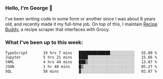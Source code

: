 ### Hello, I'm George 👋

I've been writing code in some form or another since I was about 8 years old, and recently made it my full-time job. On top of this, I maintain [Recipe Buddy](https://github.com/georgegebbett/recipe-buddy), a recipe scraper that interfaces with Grocy.  

<!--
**georgegebbett/georgegebbett** is a ✨ _special_ ✨ repository because its `README.md` (this file) appears on your GitHub profile.

Here are some ideas to get you started:

- 🔭 I’m currently working on ...
- 🌱 I’m currently learning ...
- 👯 I’m looking to collaborate on ...
- 🤔 I’m looking for help with ...
- 💬 Ask me about ...
- 📫 How to reach me: ...
- 😄 Pronouns: ...
- ⚡ Fun fact: ...
-->

### What I've been up to this week:
<!--START_SECTION:waka-->

```txt
TypeScript       19 hrs 7 mins   ██████████████░░░░░░░░░░░   55.89 %
Jupyter          5 hrs 21 mins   ████░░░░░░░░░░░░░░░░░░░░░   15.66 %
YAML             4 hrs 44 mins   ███▒░░░░░░░░░░░░░░░░░░░░░   13.87 %
JSON             1 hr 48 mins    █▒░░░░░░░░░░░░░░░░░░░░░░░   05.27 %
SQL              58 mins         ▓░░░░░░░░░░░░░░░░░░░░░░░░   02.87 %
```

<!--END_SECTION:waka-->
